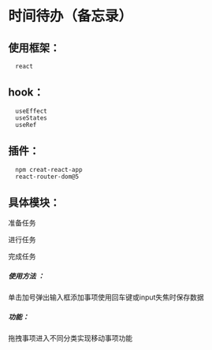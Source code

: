 # 时间待办（备忘录）
## 使用框架：
      react 
## hook：
      useEffect
      useStates
      useRef
## 插件：
      npm creat-react-app
      react-router-dom@5
## 具体模块：
 准备任务

 进行任务

 完成任务

##### 使用方法 ：

单击加号弹出输入框添加事项使用回车键或input失焦时保存数据

##### 功能：

拖拽事项进入不同分类实现移动事项功能

